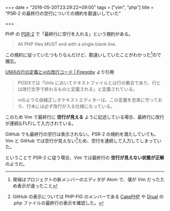 +++
date = "2016-05-20T23:29:22+09:00"
tags = ["vim", "php"]
title = "PSR-2 の最終行の空行についての規約を勘違いしていた"

+++

PHP の [PSR-2](http://www.php-fig.org/psr/psr-2/) で「最終行に空行を入れる」という規約がある。

<!--more-->

> All PHP files MUST end with a single blank line.

この規約に従っていたつもりなんだけど、勘違いしていたことがわかった[^1]ので備忘。

[UNIXの行の定義とviの改行コード | Firegoby](https://firegoby.jp/archives/2391) より引用

> POSIXでは「Unix においてテキストファイルとは行の集合であり、行とは改行文字で終わるものと定義される」と定義されている。

> viのような由緒正しきテキストエディターは、この定義を忠実に守っており、行末には必ず改行が入る仕様になっている。

このため Vim で最終行に __空行が見える__ ように記述している場合、最終行に改行が連続(LFLF)して入力されている。

GitHub でも最終行の空行は表示されない。PSR-2 の規約を満たしていても、Vim と GitHub では空行が見えない[^2]ため、空行を連続して入力してしまっていた。

ということで PSR-2 に従う場合、Vim では最終行の __空行が見えない状態が正解__ のようだ。

[^1]: 発端はプロジェクトの新メンバーのエディタが Atom で、僕が Vim だったため表示が違ったこと
[^2]: GitHub の表示については PHP-FIG のメンバーである [CakePHP](https://github.com/cakephp/cakephp/blob/master/src/Collection/Collection.php#L101) や [Drual](https://github.com/drupal/drupal/blob/8.1.x/core/lib/Drupal.php#L724) の .php ファイルの最終行の表示を確認した。

